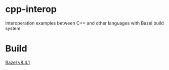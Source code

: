 # cpp-interop
Interoperation examples between C++ and other languages with Bazel build system.

# Build

[Bazel v8.4.1](https://github.com/bazelbuild/bazel/releases/tag/8.4.1)
